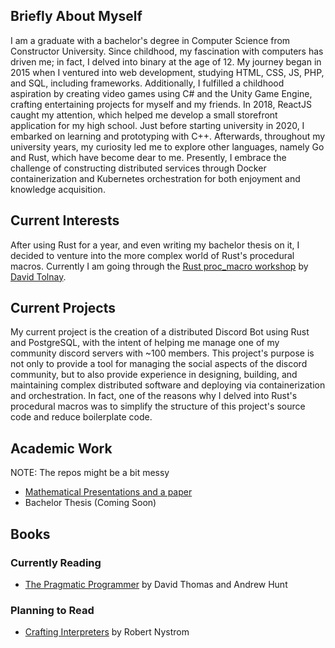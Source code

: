 ## Briefly About Myself
I am a graduate with a bachelor's degree in Computer Science from Constructor University. Since childhood, my fascination with computers has driven me; in fact, I delved into binary at the age of 12. My journey began in 2015 when I ventured into web development, studying HTML, CSS, JS, PHP, and SQL, including frameworks. Additionally, I fulfilled a childhood aspiration by creating video games using C# and the Unity Game Engine, crafting entertaining projects for myself and my friends. In 2018, ReactJS caught my attention, which helped me develop a small storefront application for my high school. Just before starting university in 2020, I embarked on learning and prototyping with C++. Afterwards, throughout my university years, my curiosity led me to explore other languages, namely Go and Rust, which have become dear to me. Presently, I embrace the challenge of constructing distributed services through Docker containerization and Kubernetes orchestration for both enjoyment and knowledge acquisition.

## Current Interests
After using Rust for a year, and even writing my bachelor thesis on it, I decided to venture into the more complex world of Rust's procedural macros.
Currently I am going through the [Rust proc_macro workshop](https://github.com/dtolnay/proc-macro-workshop) by [David Tolnay](https://github.com/dtolnay).

## Current Projects
My current project is the creation of a distributed Discord Bot using Rust and PostgreSQL, with the intent of helping me manage one of my community discord servers with ~100 members. This project's purpose is not only to provide a tool for managing the social aspects of the discord community, but to also provide experience in designing, building, and maintaining complex distributed software and deploying via containerization and orchestration. In fact, one of the reasons why I delved into Rust's procedural macros was to simplify the structure of this project's source code and reduce boilerplate code.

## Academic Work
NOTE: The repos might be a bit messy
* [Mathematical Presentations and a paper](https://github.com/Renzum/Undergraduate-Mathematical-Seminar)
* Bachelor Thesis (Coming Soon)

## Books
### Currently Reading
* <a href="https://www.amazon.com/Pragmatic-Programmer-journey-mastery-Anniversary-dp-0135957052/dp/0135957052/ref=dp_ob_title_bk">The Pragmatic Programmer</a> by David Thomas and Andrew Hunt

### Planning to Read
* <a href="https://craftinginterpreters.com/">Crafting Interpreters</a> by Robert Nystrom
